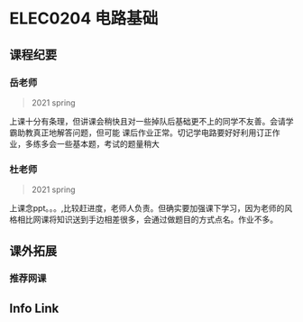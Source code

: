 
# ELEC0204 电路基础

##  课程纪要

### 岳老师

> 2021 spring


上课十分有条理，但讲课会稍快且对一些掉队后基础更不上的同学不友善。会请学霸助教真正地解答问题，但可能
课后作业正常。切记学电路要好好利用订正作业，多练多会一些基本题，考试的题量稍大

### 杜老师

> 2021 spring

上课念ppt。。。,比较赶进度，老师人负责。但确实要加强课下学习，因为老师的风格相比网课将知识送到手边相差很多，会通过做题目的方式点名。作业不多。

## 课外拓展


### 推荐网课


## Info Link


